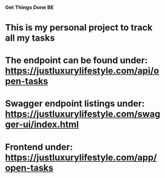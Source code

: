 ### Get Things Done BE

# This is my personal project to track all my tasks

# The endpoint can be found under: https://justluxurylifestyle.com/api/open-tasks

# Swagger endpoint listings under: https://justluxurylifestyle.com/swagger-ui/index.html

# Frontend under: https://justluxurylifestyle.com/app/open-tasks
